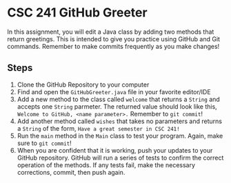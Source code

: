 # CSC 241 GitHub Greeter
In this assignment, you will edit a Java class by adding two methods that return greetings. This is intended to give you practice using GitHub and Git commands. Remember to make commits frequently as you make changes!

## Steps

1. Clone the GitHub Repository to your computer
1. Find and open the `GitHubGreeter.java` file in your favorite editor/IDE
1. Add a new method to the class called `welcome` that returns a `String` and accepts one `String` parmeter. The returned value should look like this, `Welcome to GitHub, <name parameter>.` Remember to `git commit`!
1. Add another method called `wishes` that takes no parameters and returns a `String` of the form, `Have a great semester in CSC 241!`
1. Run the `main` method in the `Main` class to test your program. Again, make sure to `git commit`!
1. When you are confident that it is working, push your updates to your GitHub repository. GitHub will run a series of tests to confirm the correct operation of the methods. If any tests fail, make the necessary corrections, commit, then push again. 
